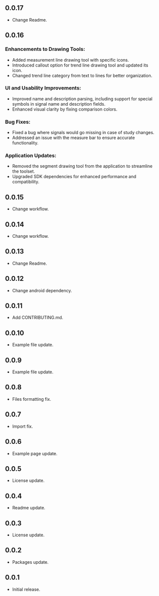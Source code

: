 ## 0.0.17

* Change Readme.

## 0.0.16
### Enhancements to Drawing Tools:
- Added measurement line drawing tool with specific icons.
- Introduced callout option for trend line drawing tool and updated its icon.
- Changed trend line category from text to lines for better organization.

### UI and Usability Improvements:
- Improved name and description parsing, including support for special symbols in signal name and description fields.
- Enhanced visual clarity by fixing comparison colors.

### Bug Fixes:
- Fixed a bug where signals would go missing in case of study changes.
- Addressed an issue with the measure bar to ensure accurate functionality.

### Application Updates:
- Removed the segment drawing tool from the application to streamline the toolset.
- Upgraded SDK dependencies for enhanced performance and compatibility.

## 0.0.15

* Change workflow.

## 0.0.14

* Change workflow.

## 0.0.13

* Change Readme.

## 0.0.12

* Change android dependency.

## 0.0.11

* Add CONTRIBUTING.md.

## 0.0.10

* Example file update.

## 0.0.9

* Example file update.

## 0.0.8

* Files formatting fix.

## 0.0.7

* Import fix.

## 0.0.6

* Example page update.

## 0.0.5

* License update.

## 0.0.4

* Readme update.

## 0.0.3

* License update.

## 0.0.2

* Packages update.

## 0.0.1

* Initial release.
